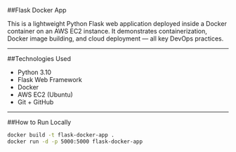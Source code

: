 ##Flask Docker App

This is a lightweight Python Flask web application deployed inside a Docker container on an AWS EC2 instance. It demonstrates containerization, Docker image building, and cloud deployment — all key DevOps practices.

---

##Technologies Used

- Python 3.10
- Flask Web Framework
- Docker
- AWS EC2 (Ubuntu)
- Git + GitHub

---

##How to Run Locally

```bash
docker build -t flask-docker-app .
docker run -d -p 5000:5000 flask-docker-app


